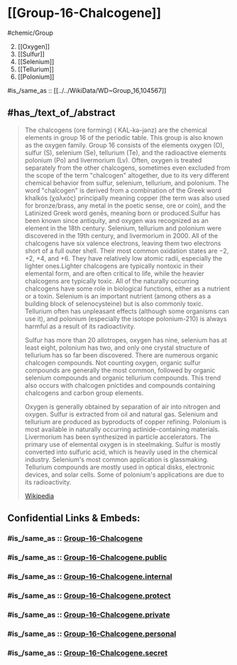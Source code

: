 ﻿---
Commons_category: "Periodic table group 16"
described_by_source: '[[_Standards/WikiData/WD~Armenian_Soviet_Encyclopedia,_vol._6,124737633]]'
different_from: '[[_Standards/WikiData/WD~aerobic_organism,193124]]'
followed_by: '[[_Standards/WikiData/WD~halogens,19605]]'
follows: '[[_Standards/WikiData/WD~group_15,106675]]'
has_id_wikidata: Q104567
has_part_s_:
- '[[_Standards/WikiData/WD~oxygen,629]]'
- '[[_Standards/WikiData/WD~sulfur,682]]'
- '[[_Standards/WikiData/WD~selenium,876]]'
- '[[_Standards/WikiData/WD~polonium,979]]'
- '[[_Standards/WikiData/WD~tellurium,1100]]'
- '[[_Standards/WikiData/WD~livermorium,1304]]'
- '[[_Standards/WikiData/WD~chemical_element,11344]]'
image: "http://commons.wikimedia.org/wiki/Special:FilePath/Chalkogene.jpg"
instance_of:
- '[[_Standards/WikiData/WD~group,83306]]'
- '[[_Standards/WikiData/WD~main_group,428830]]'
MeSH_tree_code: D01.268.185
OmegaWiki_Defined_Meaning: 1135
P8189: 987007558907505171
part_of:
- '[[_Standards/WikiData/WD~p_block,214483]]'
- '[[_Standards/WikiData/WD~periodic_table,10693]]'
subclass_of: '[[_Standards/WikiData/WD~chemical_element,11344]]'
type: ElementGroup
UMLS_CUI: C0206763
---

# [[Group-16-Chalcogene]]

#chemic/Group 

2) [[Oxygen]]
3) [[Sulfur]]
4) [[Selenium]]
5) [[Tellurium]]
6) [[Polonium]]

#is_/same_as :: [[../../WikiData/WD~Group_16,104567]]

## #has_/text_of_/abstract 

> The chalcogens (ore forming) ( KAL-kə-jənz) are the chemical elements in group 16 of the periodic table. This group is also known as the oxygen family. Group 16 consists of the elements oxygen (O), sulfur (S), selenium (Se), tellurium (Te), and the radioactive elements polonium (Po) and livermorium (Lv). Often, oxygen is treated separately from the other chalcogens, sometimes even excluded from the scope of the term "chalcogen" altogether, due to its very different chemical behavior from sulfur, selenium, tellurium, and polonium. The word "chalcogen" is derived from a combination of the Greek word khalkόs (χαλκός) principally meaning copper (the term was also used for bronze/brass, any metal in the poetic sense, ore or coin), and the Latinized Greek word genēs, meaning born or produced.Sulfur has been known since antiquity, and oxygen was recognized as an element in the 18th century. Selenium, tellurium and polonium were discovered in the 19th century, and livermorium in 2000. All of the chalcogens have six valence electrons, leaving them two electrons short of a full outer shell. Their most common oxidation states are −2, +2, +4, and +6. They have relatively low atomic radii, especially the lighter ones.Lighter chalcogens are typically nontoxic in their elemental form, and are often critical to life, while the heavier chalcogens are typically toxic. All of the naturally occurring chalcogens have some role in biological functions, either as a nutrient or a toxin. Selenium is an important nutrient (among others as a building block of selenocysteine) but is also commonly toxic. Tellurium often has unpleasant effects (although some organisms can use it), and polonium (especially the isotope polonium-210) is always harmful as a result of its radioactivity.
>
> Sulfur has more than 20 allotropes, oxygen has nine, selenium has at least eight, polonium has two, and only one crystal structure of tellurium has so far been discovered. There are numerous organic chalcogen compounds. Not counting oxygen, organic sulfur compounds are generally the most common, followed by organic selenium compounds and organic tellurium compounds. This trend also occurs with chalcogen pnictides and compounds containing chalcogens and carbon group elements.
>
> Oxygen is generally obtained by separation of air into nitrogen and oxygen. Sulfur is extracted from oil and natural gas. Selenium and tellurium are produced as byproducts of copper refining. Polonium is most available in naturally occurring actinide-containing materials.  Livermorium has been synthesized in particle accelerators. The primary use of elemental oxygen is in steelmaking. Sulfur is mostly converted into sulfuric acid, which is heavily used in the chemical industry. Selenium's most common application is glassmaking. Tellurium compounds are mostly used in optical disks, electronic devices, and solar cells. Some of polonium's applications are due to its radioactivity.
>
> [Wikipedia](https://en.wikipedia.org/wiki/Chalcogen)


## Confidential Links & Embeds: 

### #is_/same_as :: [Group-16-Chalcogene](/_Standards/chemic/chemic~Elements/Group-16-Chalcogene.md) 

### #is_/same_as :: [Group-16-Chalcogene.public](/_public/chemic/chemic~Elements/Group-16-Chalcogene.public.md) 

### #is_/same_as :: [Group-16-Chalcogene.internal](/_internal/chemic/chemic~Elements/Group-16-Chalcogene.internal.md) 

### #is_/same_as :: [Group-16-Chalcogene.protect](/_protect/chemic/chemic~Elements/Group-16-Chalcogene.protect.md) 

### #is_/same_as :: [Group-16-Chalcogene.private](/_private/chemic/chemic~Elements/Group-16-Chalcogene.private.md) 

### #is_/same_as :: [Group-16-Chalcogene.personal](/_personal/chemic/chemic~Elements/Group-16-Chalcogene.personal.md) 

### #is_/same_as :: [Group-16-Chalcogene.secret](/_secret/chemic/chemic~Elements/Group-16-Chalcogene.secret.md)

